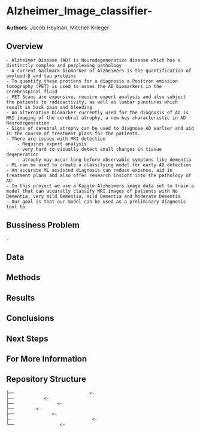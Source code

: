 # Alzheimer_Image_classifier-

**Authors**: Jacob Heyman, Mitchell Krieger


## Overview

    - Alzheimer Disease (AD) is Neurodegenerative disease which has a distinctly complex and perplexing pathology
    - A current hallmark biomarker of Alzheimers is the quantification of amyloid-β and tau proteins
    - To quantify these protiens for a diagnosis a Positron emission tomography (PET) is used to asses the AD biomarkers in the cerebrospinal fluid
    - PET Scans are expensive, require expert analysis and also subject the patients to radioactivity, as well as lumbar punctures which result in back pain and bleeding
    - An alternative biomarker currently used for the diagnosis of AD is MRI imaging of the cerebral atrophy, a new key characteristic in AD Neurodegenration
    - Signs of cerebral atrophy can be used to diagnose AD earlier and aid in the course of treatment plans for the patients.  
    - There are issues with MRI detection
        - Requires expert analysis
        - very hard to visually detect small changes in tissue degeneration
        - atrophy may occur long before observable symptons like dementia
    - ML can be used to create a classifying model for early AD detection
    - An accurate ML assisted diagnosis can reduce expense, aid in treatment plans and also offer research insight into the pathology of AD
    - In this project we use a Kaggle Alzheimers image data set to train a model that can accuratly classify MRI images of patients with No Dementia, very mild Dementia, mild Dementia and Moderate Dementia
    - Our goal is that our model can be used as a preliminary diagnosis tool to 




## Bussiness Problem 
    - 


## Data





## Methods






## Results







## Conclusions
 




## Next Steps


 

## For More Information







## Repository Structure

```
├──                            <- 
├──           <- 
├──                <- 
├──        <- 
├──              <-        
├─                              <- 
└──                 <- 